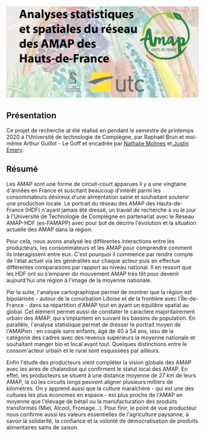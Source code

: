 

## ![readme_cover](media\readme_cover.png)

## Présentation

Ce projet de recherche at été réalisé en pendant le semestre de printemps 2020 à l'Université de technologie de Compiègne, par Raphaël Brun et moi-même Arthur Guillot - Le Goff et encadrée par [Nathalie Molines](https://www.researchgate.net/profile/Nathalie_Molines) et[ Justin Emery](https://www.researchgate.net/profile/Justin_Emery).



## Résumé

Les AMAP sont une forme de circuit-court apparues il y a une vingtaine d'années en France et suscitant beaucoup d'intérêt parmi les consommateurs désireux d'une alimentation saine et souhaitant soutenir une production locale. Le portrait du réseau des AMAP des Hauts-de-France (HDF) n'ayant jamais été dressé, un travail de recherche a vu le jour à l'Université de Technologie de Compiègne en partenariat avec le Réseau AMAP-HDF (ex-FAMAPP) avec pour but de décrire l'évolution et la situation actuelle des AMAP dans la région.

Pour cela, nous avons analysé les différentes interactions entre les producteurs, les consommateurs et les AMAP pour comprendre comment ils interagissent entre eux. C'est pourquoi il commence par rendre compte de l'état actuel via les généralités sur chaque acteur puis en effectue différentes comparaisons par rapport au niveau national. Il en ressort que les HDF ont su s'emparer du mouvement AMAP très tôt pour devenir aujourd'hui une région à l'image de la moyenne nationale.

Par la suite, l'analyse cartographique permet de montrer que la région est bipolarisée - autour de la conurbation Lilloise et de la frontière avec l'Île-de-France - dans sa répartition d'AMAP tout en ayant un équilibre spatial au global. Cet élément permet aussi de constater le caractère majoritairement urbain des AMAP, qui s'implantent en suivant les bassins de population. En parallèle, l'analyse statistique permet de dresser le portrait moyen de l'AMAPien : en couple sans enfants, âgé de 40 à 54 ans, issu de la catégorie des cadres avec des revenus supérieurs la moyenne nationale et souhaitant manger bio et local avant tout. Quelques distinctions entre le consom'acteur urbain et le rural sont esquissées par ailleurs.

Enfin l'étude des producteurs vient compléter la vision globale des AMAP avec les aires de chalandise qui confirment le statut local des AMAP. En effet, les producteurs se situent à une distance moyenne de 27 km de leurs AMAP, là où les circuits longs peuvent aligner plusieurs milliers de kilomètres. On y apprend aussi que la culture maraîchère - qui est une des cultures les plus économes en espace - est plus proche de l'AMAP en moyenne que l'élevage de bétail ou la manufacturation des produits transformés (Miel, Alcool, Fromage...). Pour finir, le point de vue producteur nous confirme aussi les valeurs essentielles de l'agriculture paysanne, à savoir la solidarité, la confiance et la volonté de démocratisation de produits alimentaires sains de saison.

